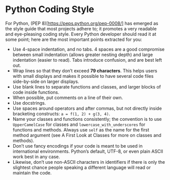 # Python Coding Style

For Python, (PEP 8)[https://peps.python.org/pep-0008/] has emerged as the style guide that most projects adhere to; it promotes a very readable and
eye-pleasing coding style. Every Python developer should read it at some point; here are the most important points
extracted for you:

- Use 4-space indentation, and no tabs.
4 spaces are a good compromise between small indentation (allows greater nesting depth) and large indentation (easier to read). Tabs introduce confusion, and are best left out.
- Wrap lines so that they don’t exceed **79 characters**.
This helps users with small displays and makes it possible to have several code files side-by-side on larger displays.
- Use blank lines to separate functions and classes, and larger blocks of code inside functions.
- When possible, put comments on a line of their own.
- Use docstrings.
- Use spaces around operators and after commas, but not directly inside bracketing constructs: `a = f(1, 2) + g(3, 4)`.
- Name your classes and functions consistently; the convention is to use `UpperCamelCase` for classes and `lowercase_with_underscores` for functions and methods. Always use `self` as the name for the first method argument (see A First Look at Classes for more on classes and methods).
- Don’t use fancy encodings if your code is meant to be used in international environments. Python’s default, UTF-8, or even plain ASCII work best in any case.
- Likewise, don’t use non-ASCII characters in identifiers if there is only the slightest chance people speaking a
different language will read or maintain the code.